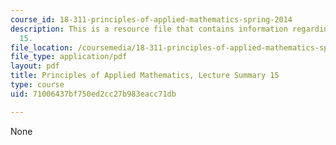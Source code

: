 ```yaml
---
course_id: 18-311-principles-of-applied-mathematics-spring-2014
description: This is a resource file that contains information regarding lecture summary
  15.
file_location: /coursemedia/18-311-principles-of-applied-mathematics-spring-2014/71006437bf750ed2cc27b983eacc71db_MIT18_311S14_Lecture15.pdf
file_type: application/pdf
layout: pdf
title: Principles of Applied Mathematics, Lecture Summary 15
type: course
uid: 71006437bf750ed2cc27b983eacc71db

---
```

None